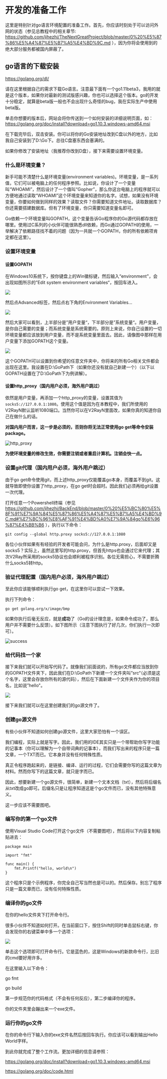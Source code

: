 # 开发的准备工作

这里是特别针对go语言环境配置的准备工作。首先，你应该时刻处于可以访问外网的状态（参见总教程中的相关章节: https://github.com/jihezhi/TheNextGreatProject/blob/master/0%20%E5%87%86%E5%A4%87%E5%B7%A5%E4%BD%9C.md ），因为你将会使用到的绝大部分服务都被国内屏蔽了。

## go语言的下载安装

https://golang.org/dl/

请在这里根据自己的需求下载Go语言。注意最下面有一个go1.11beta3，我用的就是这个版本，如果你对最新的测试版感兴趣，你也可以选择这个版本。go的开发十分稳定，就算是beta版一般也不会出现什么奇怪的bug，我在实际生产中使用beta版。

单击你想要的版本后，网站会将你传送到一个如何安装的详细说明页面，如：https://golang.org/doc/install?download=go1.10.3.windows-amd64.msi

在下载完毕后，双击安装。你可以将你的Go安装地址改到C盘以外的地方，比如我自己安装到了D:\Go下。总往C盘塞东西会塞满的。

如果你修改了安装地址（我推荐你改到D盘），接下来需要设置环境变量。

### 什么是环境变量？

新手可能不清楚什么是环境变量(environment variables)。环境变量，是一系列值，它们可以被电脑上的任何程序参照。比如说，你设计了一个变量叫“WHOAMI”，然后设计了一个值叫“Gopher”，那么你这台电脑上的程序就可以方便地通过读取“WHOAMI”这个环境变量来知道你的名字。试想，如果没有环境变量，你要如何做到同样的效果？读取文件？你需要知道文件地址。读取数据库？你还需要搭建数据库。但有了环境变量，你只需要知道变量名即可。

Go依赖一个环境变量叫GOPATH，这个变量告诉Go程序你的Go源代码都存放在哪里。使用过C系列的小伙伴可能很熟悉dll依赖，而Go通过GOPATH的使用，一举解决了依赖路径找不着的问题（因为一共就一个GOPATH，你的所有依赖项肯定都在这里）。

### 设置环境变量

#### 设置GOPATH

在Windows10系统下，按你键盘上的Win徽标键，然后输入“environment"，会出现如图所示的”Edit system environment variables“，按回车进入。

![](https://files.gitter.im/jihezhi/Lobby/jo4r/image.png)

然后点Advanced标签，然后点右下角的Environment Variables...

![](https://files.gitter.im/jihezhi/Lobby/Ct1U/image.png)

然后大家可以看到，上半部分是”用户变量“，下半部分是”系统变量“。用户变量，是你自己需要的变量；而系统变量是系统需要的。原则上来说，你自己设置的一切环境变量都应该放到用户变量，而不是系统变量里面去。因此，请像图中那样在用户变量下添加GOPATH这个变量。

![](https://files.gitter.im/jihezhi/Lobby/ZgxR/image.png)

这个GOPATH可以设置到你希望的任意文件夹中，你将来的所有Go相关文件都会出现在这里。我设置在D:\GoPath下（如果你还没有就自己新建一个）（以下以GOPATH设置在了D:\GoPath下为例讲解）。

#### 设置http_proxy（国内用户必须，海外用户跳过）

依然是用户变量，再添加一个http_proxy的变量，设置其值为`socks5://127.0.0.1:1080`。使用这个值是因为在本教程中，我们所使用的V2RayN默认监听1080端口。当然你可以在V2RayN里面改，如果你真的知道你自己在做什么的话。

**对国内用户而言，这一步是必须的，否则你将无法正常使用go get等命令安装package。**

![http_proxy](https://files.gitter.im/jihezhi/Lobby/OjAV/image.png)

**为使环境变量的修改生效，你需要注销或者重启计算机。注销会快一点。**

### 设置git代理（国内用户必须，海外用户跳过）

由于go get命令使用git，而上述http_proxy仅能覆盖go本身，而覆盖不到git。这就导致即使你设置了http_proxy，在go get时会超时。因此我们必须再给git设置一次代理。

打开任意一个Powershell终端（参见 https://github.com/jihezhi/BackEnd/blob/master/0%20%E5%BC%80%E5%8F%91%E7%9A%84%E5%87%86%E5%A4%87%E5%B7%A5%E4%BD%9C.md#%E7%BC%96%E8%AF%91%E4%BD%A0%E7%9A%84go%E6%96%87%E4%BB%B6 ），执行以下命令：

`git config --global http.proxy socks5://127.0.0.1:1080`

各位小伙伴如果有有经验的开发者可能会问，为什么是http.proxy，后面却又是socks5？实际上，虽然这里写的http.proxy，但首先https也会通过它来代理；其次V2Ray所采用的socks5协议也会顺利被程序识别。各位无需担心，不需要折腾什么socks5转http。

### 验证代理配置（国内用户必须，海外用户跳过）

至此你应该能够顺利执行go get，在这里你可以尝试一下效果。

执行下列命令：

`go get golang.org/x/image/bmp`

如果你执行后毫无反应，就是**成功**了（Go的设计理念是，如果命令成功了，那么用户并不需要什么反馈）。如下图所示（注意下图执行了好几次，你们执行一次即可）。

![success](https://files.gitter.im/jihezhi/Lobby/N3MY/image.png)

### 给代码找一个家

接下来我们就可以开始写代码了。就像我们前面说的，所有go文件都应当放到你的GOPATH文件夹下，因此我们在D:\GoPath下新建一个文件夹叫”src“（必须是这个名字，这里会存放你所有的源代码），然后在下面新建一个文件夹作为你的项目名，比如说”hello"。

![](https://files.gitter.im/jihezhi/Lobby/x19M/image.png)

接下来我们就可以在这里创建我们的go源文件了。

### 创建go源文件

有些小伙伴不知道如何创建go源文件，这里大家恐怕有一个误区。

我们编程，实际上就是写字。因此，我们用的IDE其实只是一个带帮助你写字功能的记事本（你可以理解为一个自带词典的记事本），而我们写出来的程序只是一篇文章，一个TXT而已。它本身并没有任何特殊性质。

真正令程序跑起来的，是链接、编译、运行的过程，它们会需要你写的这篇文章为材料。然而你写下的这篇文章，就只是字而已。

因此，想要新建一个go源文件，很简单，新建一个文本文档（txt），然后将后缀名从txt改成go即可。后缀名只是让程序知道这是个go文件而已，没有其他特殊意义。

这一步应该不需要图吧。

### 编写你的第一个go文件

使用Visual Studio Code打开这个go文件（不需要图吧），然后将以下内容复制粘贴进去：

```
package main

import "fmt"

func main() {
	fmt.Printf("hello, world\n")
}
```

这个程序只是个示例程序，你完全自己写当然也是可以的。然后保存。别忘了程序只是一篇文章而已，没有任何特殊性质。

### 编译你的go文件

在你的hello文件夹下打开命令行。

很多小伙伴不知道如何打开。在当前窗口下，按住Shift的同时单击鼠标右键，你会发现你的右键菜单中多一个选项：

![](https://files.gitter.im/jihezhi/Lobby/Wb13/image.png)

单击这个选项即可打开命令行。它是蓝色的，这是Windows的新款命令行，比旧的cmd要好用许多。

在这里输入以下命令：

go fmt

go build

第一步规范你的代码格式（不会有任何反应），第二步编译你的程序。

你的文件夹里会蹦出来一个exe文件。

### 运行你的go文件

在你的命令行下输入你的exe文件名然后按回车执行。你应该可以看到输出Hello World字样。

到此你就完成了整个工作流。更加详细的信息请参照：

https://golang.org/doc/install?download=go1.10.3.windows-amd64.msi

https://golang.org/doc/code.html
